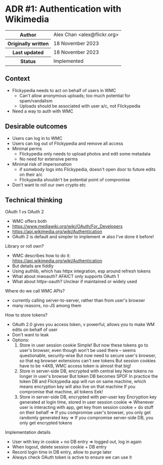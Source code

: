 # ADR #1: Authentication with Wikimedia

<table>
  <tr>
    <th>Author</th>
    <td>Alex Chan &lt;alex@flickr.org&gt;</td>
  </tr>
  <tr>
    <th>Originally written</th>
    <td>18 November 2023</td>
  </tr>
  <tr>
    <th>Last updated</th>
    <td>18 November 2023</td>
  </tr>
  <tr>
    <th>Status</th>
    <td>Implemented</td>
  </tr>
</table>

## Context

*   Flickypedia needs to act on behalf of users in WMC
    *   Can't allow anonymous uploads; too much potential for spam/vandalism
    *   Uploads should be associated with user a/c, not Flickypedia
*   Need a way to auth with WMC

## Desirable outcomes

*   Users can log in to WMC
*   Users can log out of Flickypedia and remove all access
*   Minimal perms
    *   Flickypedia only needs to upload photos and edit some metadata
    *   No need for extensive perms
*   Minimal risk of impersonation
    *   if somebody logs into Flickypedia, doesn't open door to future edits on their a/c
    *   Flickypedia shouldn't be potential point of compromise
*   Don't want to roll our own crypto etc

## Technical thinking

OAuth 1 vs OAuth 2
*   WMC offers both
*   https://www.mediawiki.org/wiki/OAuth/For_Developers
*   https://api.wikimedia.org/wiki/Authentication
*   OAuth 2 is default and simpler to implement
    => also I've done it before!

Library or roll own?
*   WMC describes how to do it: https://api.wikimedia.org/wiki/Authentication
*   But details are fiddly
*   Using authlib, which has httpx integration, esp around refresh tokens
*   What about mwoauth?
    AFAICT only supports OAuth 1
*   What about httpx-oauth?
    Unclear if maintained or widely used

Where do we call WMC APIs?
*   currently calling server-to-server, rather than from user's browser
*   many reasons, no-JS among them

How to store tokens?
*   OAuth 2.0 gives you access token, v powerful, allows you to make WM edits on behalf of user
*   Don't want to leak
*   Options:
    1.  Store in user session cookie
        Simple!
        But now these tokens go to user's browser, even though won't be used there – seems questionable, security-wise
        But now need to secure user's browser, so that eg browser extensions can't see tokens
        But session cookies have to be ≤4KB, WMC access token is almost that big!
    2.  Store in server-side DB, encrypted with central key
        Now tokens no longer in user's browser
        But token DB becomes SPOF
        In practice the token DB and Flickypedia app will run on same machine, which means encryption key will also live on that machine
        If you compromise that machine, all tokens
        Eek!
    3.  Store in server-side DB, encrypted with per-user key
        Encryption key generated at login time, stored in user session cookie
        =>  Whenever user is interacting with app, get key from session cookie + do stuff on their behalf
        =>  If you compromise user's browser, you only get randomly generated key
        =>  If you compromise server-side DB, you only get encrypted tokens
        
Implementation details
*   User with key in cookie + no DB entry => logged out, log in again
*   When logout, delete session cookie + DB entry
*   Record login time in DB entry, allow to purge later
*   Always check OAuth token is active to ensure we can use it

